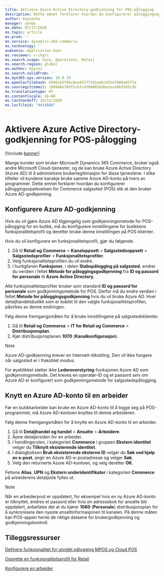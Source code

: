 ```yaml
---
title: Aktivere Azure Active Directory-godkjenning for POS-pålogging
description: Dette emnet forklarer hvordan du konfigurerer påloggingsopplevelsen for Microsoft Dynamics 365 Commerce salgssted (POS) slik at den bruker Azure Active Directory-godkjenning.
author: boycezhu
manager: annbe
ms.date: 07/27/2020
ms.topic: article
ms.prod: ''
ms.service: dynamics-365-commerce
ms.technology: ''
audience: Application User
ms.reviewer: v-chgri
ms.search.scope: Core, Operations, Retail
ms.search.region: global
ms.author: boycez
ms.search.validFrom: ''
ms.dyn365.ops.version: 10.0.10
ms.openlocfilehash: 6946cb5f8bc8aa451f72d1eebcd324f408ad5f7a
ms.sourcegitcommit: 199848e78df5cb7c439b001bdbe1ece963593cdb
ms.translationtype: HT
ms.contentlocale: nb-NO
ms.lasthandoff: 10/13/2020
ms.locfileid: "4414566"
---
```

# <a name="enable-azure-active-directory-authentication-for-pos-sign-in"></a>Aktivere Azure Active Directory-godkjenning for POS-pålogging
[!include [banner](includes/banner.md)]


Mange kunder som bruker Microsoft Dynamics 365 Commerce, bruker også andre Microsoft Cloud-tjenester, og de kan bruke Azure Active Directory (Azure AD) til å administrere brukerlegitimasjon for disse tjenestene. I slike tilfeller vil kundene kanskje bruke samme Azure AD-konto på tvers av programmer. Dette emnet forklarer hvordan du konfigurerer påloggingsopplevelsen for Commerce salgssted (POS) slik at den bruker Azure AD-godkjenning.

## <a name="configure-azure-ad-authentication"></a>Konfigurere Azure AD-godkjenning

Hvis du vil gjøre Azure AD tilgjengelig som godkjenningsmetode for POS-pålogging for en butikk, må du konfigurere innstillingene for butikkens funksjonalitetsprofil og deretter bruke denne innstillingen på POS-klienter.

Hvis du vil konfigurere en funksjonalitetsprofil, gjør du følgende.

1. Gå til **Retail og Commerce** \> **Kanaloppsett** \> **Salgsstedsoppsett** \> **Salgsstedsprofiler** \> **Funksjonalitetsprofiler**.
1. Velg funksjonalitetsprofilen du vil endre.
1. I hurtigfanen **Funksjoner**, i delen **Stabspålogging på salgssted**, endrer du verdien i feltet **Metode for påloggingsgodkjenning** fra **ID og passord for personale** til **Azure Active Directory**.

Alle funksjonalitetsprofiler bruker som standard **ID og passord for personale** som godkjenningsmetode for POS. Derfor må du endre verdien i feltet **Metode for påloggingsgodkjenning** hvis du vil bruke Azure AD. Hver detaljhandelsbutikk som er koblet til den valgte funksjonalitetsprofilen, påvirkes av denne endringen.

Følg denne fremgangsmåten for å bruke innstillingene på salgsstedsklienter.

1. Gå til **Retail og Commerce** \> **IT for Retail og Commerce** \> **Distribusjonsplan**.
1. Kjør distribusjonsplanen **1070** (**Kanalkonfigurasjon**).

> [!NOTE]
> Azure AD-godkjenning krever en Internett-tilkobling. Den vil ikke fungere når salgssted er i frakoblet modus.
> 
> For øyeblikket støtter ikke **Lederoverstyring**-funksjonen Azure AD som godkjenningsmetode. Det kreves en operatør-ID og et passord selv om Azure AD er konfigurert som godkjenningsmetode for salgsstedspålogging.

## <a name="associate-an-azure-ad-account-with-a-worker"></a>Knytt en Azure AD-konto til en arbeider

Før en butikkarbeider kan bruke en Azure AD-konto til å logge seg på POS-programmet, må Azure AD-kontoen knyttes til denne arbeideren.

Følg denne fremgangsmåten for å knytte en Azure AD-konto til en arbeider.

1. Gå til **Detaljhandel og handel** \> **Ansatte** \> **Arbeidere**.
1. Åpne detaljersiden for en arbeider.
1. I handlingsruten, i kategorien **Commerce** i gruppen **Ekstern identitet** velger du **Tilknytt eksisterende identitet**.
1. I dialogboksen **Bruk eksisterende eksterne ID** velger du **Søk ved hjelp av e-post**, angir en Azure AD-e-postadresse og velger **Søk**.
1. Velg den returnerte Azure AD-kontoen, og velg deretter **OK**.

Feltene **Alias**, **UPN** og **Ekstern underidentifikator** i kategorien **Commerce** på arbeiderens detaljside fylles ut.

> [!NOTE]
> Når en arbeiderpost er oppdatert, for eksempel hvis en ny Azure AD-konto er tilknyttet, endres et passord eller hvis en adressebok for ansatte blir oppdatert, anbefales det at du kjører **1060** (**Personale**) distribusjonsplan for å synkronisere den nyeste ansattinformasjonen til kanalen. På denne måten kan POS-appen hente de riktige dataene for brukergodkjenning og godkjenningskontroll.

## <a name="additional-resources"></a>Tilleggsressurser

[Definere funksjonalitet for utvidet pålogging MPOS og Cloud POS](extended-logon.md)

[Opprette en funksjonalitetsprofil for Retail](retail-functionality-profile.md)

[ Konfigurere en arbeider](https://docs.microsoft.com/dynamics365/commerce/tasks/worker)
